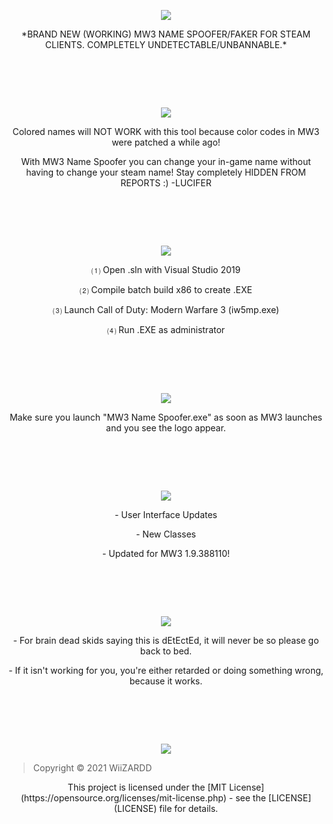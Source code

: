 <p align="center">
	<tr>
		<td align="center" style="padding=0;width=50%;">
			<img src="https://i.imgur.com/hlHB5N7.png" />
		</td>
	</tr>
	<tr>
<p align="center">
*BRAND NEW (WORKING) MW3 NAME SPOOFER/FAKER FOR STEAM CLIENTS. COMPLETELY UNDETECTABLE/UNBANNABLE.*
		
#  ‍ 	
		
<p align="center">
	<tr>
		<td align="center" style="padding=0;width=50%;">
			<img src="https://i.imgur.com/wfR0YMH.png" />
		</td>
	</tr>
	<tr>
<p align="center">
Colored names will NOT WORK with this tool because color codes in MW3 were patched a while ago!
<p align="center">
With MW3 Name Spoofer you can change your in-game name without having to change your steam name! Stay completely HIDDEN FROM REPORTS :) -LUCIFER
		
#  ‍ 
		
<p align="center">
	<tr>
		<td align="center" style="padding=0;width=50%;">
			<img src="https://i.imgur.com/rc7SEf8.png" />
		</td>
	</tr>
	<tr>
<p align="center">	
⑴ Open .sln with Visual Studio 2019
<p align="center">
⑵ Compile batch build x86 to create .EXE
<p align="center">	
⑶ Launch Call of Duty: Modern Warfare 3 (iw5mp.exe)
<p align="center">	
⑷ Run .EXE as administrator

#  ‍ 	

<p align="center">
	<tr>
		<td align="center" style="padding=0;width=50%;">
			<img src="https://i.imgur.com/n9wNYqB.png" />
		</td>
	</tr>
	<tr>
<p align="center">	
Make sure you launch "MW3 Name Spoofer.exe" as soon as MW3 launches and you see the logo appear.
		
#  ‍ 	

<p align="center">
	<tr>
		<td align="center" style="padding=0;width=50%;">
			<img src="https://i.imgur.com/EM9WSgk.png" />
		</td>
	</tr>
	<tr>
<p align="center">
- User Interface Updates
<p align="center">
- New Classes
<p align="center">
- Updated for MW3 1.9.388110!
		
#  ‍ 	

<p align="center">
	<tr>
		<td align="center" style="padding=0;width=50%;">
			<img src="https://i.imgur.com/ni56opQ.png" />
		</td>
	</tr>
	<tr>
<p align="center">
- For brain dead skids saying this is dEtEctEd, it will never be so please go back to bed.
<p align="center">
- If it isn't working for you, you're either retarded or doing something wrong, because it works.

#  ‍ 	

<p align="center">
	<tr>
		<td align="center" style="padding=0;width=50%;">
			<img src="https://i.imgur.com/909cNEd.png" />
		</td>
	</tr>
	<tr>
		
> Copyright © 2021 WiiZARDD
<p align="center">
This project is licensed under the [MIT License](https://opensource.org/licenses/mit-license.php) - see the [LICENSE](LICENSE) file for details.
